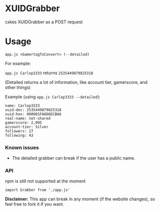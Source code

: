 # XUIDGrabber
cxkes XUIDGrabber as a POST request

# Usage
 `app.js <GamertagToConvert> (--detailed)`
 
For example:

`app.js Carlop3333` returns `2535449879825318`

(Detailed returns a lot of information, like account tier, gamerscore, and other things)

Example (using `app.js Carlop3333 --detailed`):
```
name: Carlop3333
xuid-dec: 2535449879825318
xuid-hex: 000901FA6D6ECBA6
real-name: not-shared     
gamerscore: 2,095
account-tier: Silver
followers: 27
following: 43
```
### Known issues
- The detailed grabber can break if the user has a public name.

### API

npm is still not supported at the moment
```
import Grabber from './app.js'
```

**Disclaimer:** This app can break in any moment (if the website changes), so feel free to fork it if you want.


